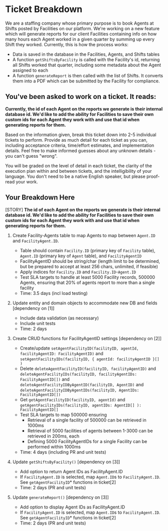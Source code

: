 # Ticket Breakdown
We are a staffing company whose primary purpose is to book Agents at Shifts posted by Facilities on our platform. We're working on a new feature which will generate reports for our client Facilities containing info on how many hours each Agent worked in a given quarter by summing up every Shift they worked. Currently, this is how the process works:

- Data is saved in the database in the Facilities, Agents, and Shifts tables
- A function `getShiftsByFacility` is called with the Facility's id, returning all Shifts worked that quarter, including some metadata about the Agent assigned to each
- A function `generateReport` is then called with the list of Shifts. It converts them into a PDF which can be submitted by the Facility for compliance.

## You've been asked to work on a ticket. It reads:

**Currently, the id of each Agent on the reports we generate is their internal database id. We'd like to add the ability for Facilities to save their own custom ids for each Agent they work with and use that id when generating reports for them.**


Based on the information given, break this ticket down into 2-5 individual tickets to perform. Provide as much detail for each ticket as you can, including acceptance criteria, time/effort estimates, and implementation details. Feel free to make informed guesses about any unknown details - you can't guess "wrong".


You will be graded on the level of detail in each ticket, the clarity of the execution plan within and between tickets, and the intelligibility of your language. You don't need to be a native English speaker, but please proof-read your work.

## Your Breakdown Here

[STORY] **The id of each Agent on the reports we generate is their internal database id. We'd like to add the ability for Facilities to save their own custom ids for each Agent they work with and use that id when generating reports for them.**

1. Create Facility-Agents table to map Agents to map between `Agent.ID` and `FacilityAgent.ID`.
   - Table should contain `Facility.ID` (primary key of `Facility` table), `Agent.ID` (primary key of `Agent` table), and `FacilityAgentID`
   - FacilityAgentID should be string/char (length limit to be determined, but be prepared to accept at least 256 chars, unlimited, if feasible)
   - Apply indices for `Facility.ID` and `Facility.ID`-`Agent.ID`
   - Test SLA targets to handle at least 5000 Facility records, 500000 Agents, ensuring that 20% of agents report to more than a single facility
   - Time: 3.5 days (incl load testing)

2. Update entity and domain objects to accommodate new DB and fields [dependency on [1]]
   - Include data validation (as necessary)
   - Include unit tests
   - Time: 2 days

3. Create CRUD functions for FacilityAgentID settings [dependency on [2]]
   - Create/update `setAgentFacilityID(facilityID, agentId, facilityAgentID: FacilityAgentID)` and `setAgentFacilityIDs(facilityID, { agentId: facilityAgentID }[] )`
   - Delete `deleteAgentFacilityID(facilityID, facilityAgentID)` and `deleteAgentFacilityIDs(facilityID, facilityAgentIDs: FacilityAgentID[])`
     and `deleteAgentFacilityIDByAgentID(facilityID, AgentID)` and `deleteAgentFacilityIDByAgentIDs(facilityID, AgentIDs: FacilityAgentID[])`
   - Get `getAgentFacilityID(facilityID, agentId)` and `getAgentFacilityIDs(facilityID, agentIDs: AgentID[] ): FacilityAgentID[]`
   - Test SLA targets to map 500000 ensuring
     - Retrieval of a single facility of 500000 can be retrieved in 1000ms
     - Retrieval of 5000 facilities of agents between 1-3000 can be retrieved in 200ms, each
     - Defining 5000 FacilityAgentIDs for a single Facility can be performed within 1000ms
   - Time: 4 days (including PR and unit tests)

4. Update `getShiftsByFacility()` [dependency on [3]]
   - Add option to return Agent IDs as FacilityAgent.ID
   - If `FacilityAgent.ID` is selected, map `Agent.ID`s to `FacilityAgent.ID`. See `getAgentFacilityID`* functions in ticket[2]
   - Time: 2 days (PR and unit tests)

5. Update `generateReport()` [dependency on [3]]
   - Add option to display Agent IDs as FacilityAgent.ID
   - If `FacilityAgent.ID` is selected, map `Agent.ID`s to `FacilityAgent.ID`. See `getAgentFacilityID`* functions in ticket[2]
   - Time: 2 days (PR and unit tests)